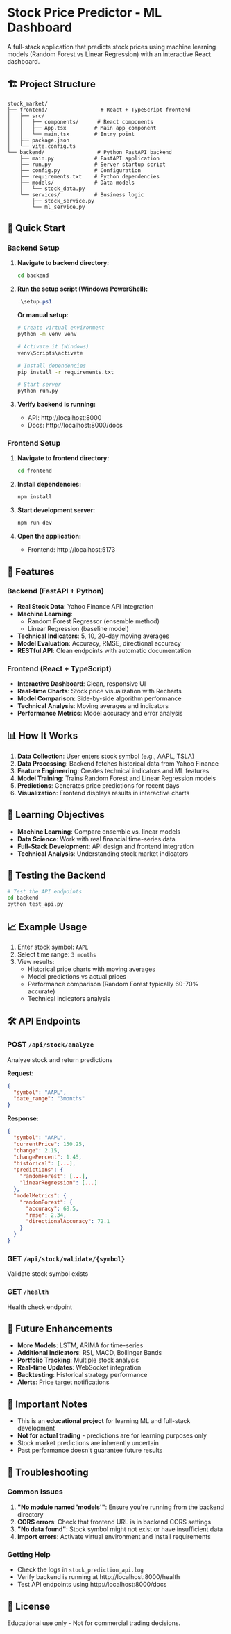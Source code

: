 # Stock Price Predictor - ML Dashboard

A full-stack application that predicts stock prices using machine learning models (Random Forest vs Linear Regression) with an interactive React dashboard.

## 🏗️ Project Structure

```
stock_market/
├── frontend/                 # React + TypeScript frontend
│   ├── src/
│   │   ├── components/      # React components
│   │   ├── App.tsx         # Main app component
│   │   └── main.tsx        # Entry point
│   ├── package.json
│   └── vite.config.ts
└── backend/                 # Python FastAPI backend
    ├── main.py             # FastAPI application
    ├── run.py              # Server startup script
    ├── config.py           # Configuration
    ├── requirements.txt    # Python dependencies
    ├── models/             # Data models
    │   └── stock_data.py
    └── services/           # Business logic
        ├── stock_service.py
        └── ml_service.py
```

## 🚀 Quick Start

### Backend Setup

1. **Navigate to backend directory:**
   ```bash
   cd backend
   ```

2. **Run the setup script (Windows PowerShell):**
   ```powershell
   .\setup.ps1
   ```
   
   **Or manual setup:**
   ```bash
   # Create virtual environment
   python -m venv venv
   
   # Activate it (Windows)
   venv\Scripts\activate
   
   # Install dependencies
   pip install -r requirements.txt
   
   # Start server
   python run.py
   ```

3. **Verify backend is running:**
   - API: http://localhost:8000
   - Docs: http://localhost:8000/docs

### Frontend Setup

1. **Navigate to frontend directory:**
   ```bash
   cd frontend
   ```

2. **Install dependencies:**
   ```bash
   npm install
   ```

3. **Start development server:**
   ```bash
   npm run dev
   ```

4. **Open the application:**
   - Frontend: http://localhost:5173

## 🔧 Features

### Backend (FastAPI + Python)
- **Real Stock Data**: Yahoo Finance API integration
- **Machine Learning**:
  - Random Forest Regressor (ensemble method)
  - Linear Regression (baseline model)
- **Technical Indicators**: 5, 10, 20-day moving averages
- **Model Evaluation**: Accuracy, RMSE, directional accuracy
- **RESTful API**: Clean endpoints with automatic documentation

### Frontend (React + TypeScript)
- **Interactive Dashboard**: Clean, responsive UI
- **Real-time Charts**: Stock price visualization with Recharts
- **Model Comparison**: Side-by-side algorithm performance
- **Technical Analysis**: Moving averages and indicators
- **Performance Metrics**: Model accuracy and error analysis

## 📊 How It Works

1. **Data Collection**: User enters stock symbol (e.g., AAPL, TSLA)
2. **Data Processing**: Backend fetches historical data from Yahoo Finance
3. **Feature Engineering**: Creates technical indicators and ML features
4. **Model Training**: Trains Random Forest and Linear Regression models
5. **Predictions**: Generates price predictions for recent days
6. **Visualization**: Frontend displays results in interactive charts

## 🎯 Learning Objectives

- **Machine Learning**: Compare ensemble vs. linear models
- **Data Science**: Work with real financial time-series data
- **Full-Stack Development**: API design and frontend integration
- **Technical Analysis**: Understanding stock market indicators

## 🧪 Testing the Backend

```bash
# Test the API endpoints
cd backend
python test_api.py
```

## 📈 Example Usage

1. Enter stock symbol: `AAPL`
2. Select time range: `3 months`
3. View results:
   - Historical price charts with moving averages
   - Model predictions vs actual prices
   - Performance comparison (Random Forest typically 60-70% accurate)
   - Technical indicators analysis

## 🛠️ API Endpoints

### POST `/api/stock/analyze`
Analyze stock and return predictions

**Request:**
```json
{
  "symbol": "AAPL",
  "date_range": "3months"
}
```

**Response:**
```json
{
  "symbol": "AAPL",
  "currentPrice": 150.25,
  "change": 2.15,
  "changePercent": 1.45,
  "historical": [...],
  "predictions": {
    "randomForest": [...],
    "linearRegression": [...]
  },
  "modelMetrics": {
    "randomForest": {
      "accuracy": 68.5,
      "rmse": 2.34,
      "directionalAccuracy": 72.1
    }
  }
}
```

### GET `/api/stock/validate/{symbol}`
Validate stock symbol exists

### GET `/health`
Health check endpoint

## 🔮 Future Enhancements

- **More Models**: LSTM, ARIMA for time-series
- **Additional Indicators**: RSI, MACD, Bollinger Bands
- **Portfolio Tracking**: Multiple stock analysis
- **Real-time Updates**: WebSocket integration
- **Backtesting**: Historical strategy performance
- **Alerts**: Price target notifications

## 🚨 Important Notes

- This is an **educational project** for learning ML and full-stack development
- **Not for actual trading** - predictions are for learning purposes only
- Stock market predictions are inherently uncertain
- Past performance doesn't guarantee future results

## 🔧 Troubleshooting

### Common Issues

1. **"No module named 'models'"**: Ensure you're running from the backend directory
2. **CORS errors**: Check that frontend URL is in backend CORS settings
3. **"No data found"**: Stock symbol might not exist or have insufficient data
4. **Import errors**: Activate virtual environment and install requirements

### Getting Help

- Check the logs in `stock_prediction_api.log`
- Verify backend is running at http://localhost:8000/health
- Test API endpoints using http://localhost:8000/docs

## 📄 License

Educational use only - Not for commercial trading decisions.
